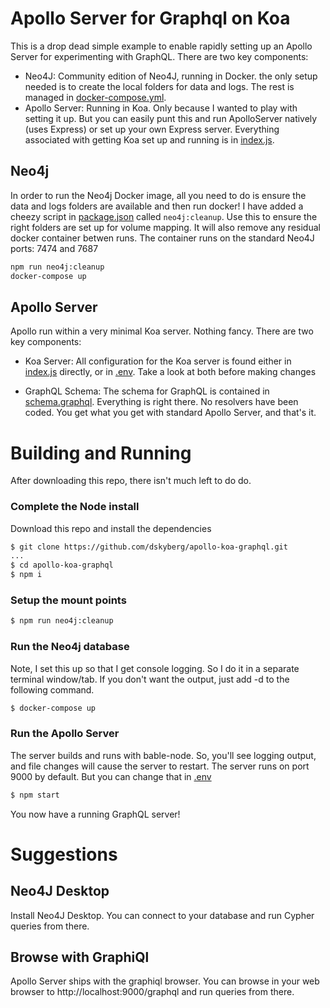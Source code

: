 # Apollo Server for Graphql on Koa
This is a drop dead simple example to enable rapidly setting up an Apollo Server
for experimenting with GraphQL. There are two key components:

* Neo4J:  Community edition of Neo4J, running in Docker.  the only setup needed
is to create the local folders for data and logs.  The rest is managed in
[docker-compose.yml](docker-compose.yml).
* Apollo Server: Running in Koa.  Only because I wanted to play with setting it
up.  But you can easily punt this and run ApolloServer natively (uses Express)
or set up your own Express server.  Everything associated with getting Koa set
up and running is in [index.js](index.js).

## Neo4j
In order to run the Neo4j Docker image, all you need to do is ensure the
data and logs folders are available and then run docker!  I have added a cheezy
script in [package.json](package.json) called `neo4j:cleanup`.  Use this to
ensure the right folders are set up for volume mapping.  It will also remove any
residual docker container betwen runs.  The container runs on the standard
Neo4J ports:  7474 and 7687

````bash
npm run neo4j:cleanup
docker-compose up
````

## Apollo Server
Apollo run within a very minimal Koa server.  Nothing fancy.  There are two key
components:

* Koa Server: All configuration for the Koa server is found either in [index.js](index.js)
directly, or in [.env](.env).  Take a look at both before making changes

* GraphQL Schema:  The schema for GraphQL is contained in [schema.graphql](schema/schema.graphql).
Everything is right there.  No resolvers have been coded.  You get what you get
with standard Apollo Server, and that's it.

# Building and Running
After downloading this repo, there isn't much left to do do.

### Complete the Node install

Download this repo and install the dependencies
````bash
$ git clone https://github.com/dskyberg/apollo-koa-graphql.git
...
$ cd apollo-koa-graphql
$ npm i
````
### Setup the mount points
````bash
$ npm run neo4j:cleanup
````
### Run the Neo4j database
Note, I set this up so that I get console logging.  So I do it in a separate
terminal window/tab.  If you don't want the output, just add -d to the following
command.
````bash
$ docker-compose up
````

### Run the Apollo Server
The server builds and runs with bable-node.  So, you'll see logging output, and
file changes will cause the server to restart.  The server runs on port 9000 by
default. But you can change that in [.env](.env)

````bash
$ npm start
````
You now have a running GraphQL server!

# Suggestions

## Neo4J Desktop
Install Neo4J Desktop.  You can connect to your database and run Cypher queries
from there.

## Browse with GraphiQl
Apollo Server ships with the graphiql browser.  You can browse in your web browser
to http://localhost:9000/graphql and run queries from there.

